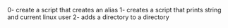 0- create a script that creates an alias
1- creates a script that prints string and current linux user
2- adds a directory to a directory
